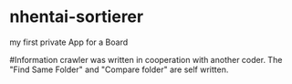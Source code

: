 # nhentai-sortierer
my first private App for a Board

#Information
crawler was written in cooperation with another coder.
The "Find Same Folder" and "Compare folder" are self written.
